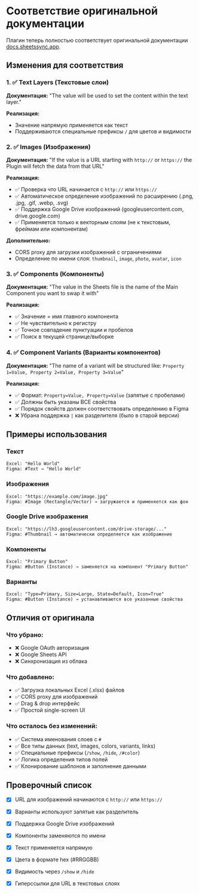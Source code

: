 # Соответствие оригинальной документации

Плагин теперь полностью соответствует оригинальной документации [docs.sheetssync.app](https://docs.sheetssync.app/how-a-value-is-applied-to-a-layer).

## Изменения для соответствия

### 1. ✅ Text Layers (Текстовые слои)
**Документация:** "The value will be used to set the content within the text layer."

**Реализация:**
- Значение напрямую применяется как текст
- Поддерживаются специальные префиксы `/` для цветов и видимости

### 2. ✅ Images (Изображения)
**Документация:** "If the value is a URL starting with `http://` or `https://` the Plugin will fetch the data from that URL"

**Реализация:**
- ✅ Проверка что URL начинается с `http://` или `https://`
- ✅ Автоматическое определение изображений по расширению (.png, .jpg, .gif, .webp, .svg)
- ✅ Поддержка Google Drive изображений (googleusercontent.com, drive.google.com)
- ✅ Применяется только к векторным слоям (не к текстовым, фреймам или компонентам)

**Дополнительно:**
- CORS proxy для загрузки изображений с ограничениями
- Определение по имени слоя: `thumbnail`, `image`, `photo`, `avatar`, `icon`

### 3. ✅ Components (Компоненты)
**Документация:** "The value in the Sheets file is the name of the Main Component you want to swap it with"

**Реализация:**
- ✅ Значение = имя главного компонента
- ✅ Не чувствительно к регистру
- ✅ Точное совпадение пунктуации и пробелов
- ✅ Поиск в текущей странице/выборке

### 4. ✅ Component Variants (Варианты компонентов)
**Документация:** "The name of a variant will be structured like: `Property 1=Value, Property 2=Value, Property 3=Value`"

**Реализация:**
- ✅ Формат: `Property=Value, Property=Value` (запятые с пробелами)
- ✅ Должны быть указаны ВСЕ свойства
- ✅ Порядок свойств должен соответствовать определению в Figma
- ❌ Убрана поддержка `|` как разделителя (было в старой версии)

## Примеры использования

### Текст
```
Excel: "Hello World"
Figma: #Text → "Hello World"
```

### Изображения
```
Excel: "https://example.com/image.jpg"
Figma: #Image (Rectangle/Vector) → загружается и применяется как фон
```

### Google Drive изображения
```
Excel: "https://lh3.googleusercontent.com/drive-storage/..."
Figma: #Thumbnail → автоматически определяется как изображение
```

### Компоненты
```
Excel: "Primary Button"
Figma: #Button (Instance) → заменяется на компонент "Primary Button"
```

### Варианты
```
Excel: "Type=Primary, Size=Large, State=Default, Icon=True"
Figma: #Button (Instance) → устанавливаются все указанные свойства
```

## Отличия от оригинала

### Что убрано:
- ❌ Google OAuth авторизация
- ❌ Google Sheets API
- ❌ Синхронизация из облака

### Что добавлено:
- ✅ Загрузка локальных Excel (.xlsx) файлов
- ✅ CORS proxy для изображений
- ✅ Drag & drop интерфейс
- ✅ Простой single-screen UI

### Что осталось без изменений:
- ✅ Система именования слоев с `#`
- ✅ Все типы данных (text, images, colors, variants, links)
- ✅ Специальные префиксы (`/show`, `/hide`, `/#color`)
- ✅ Логика определения типов полей
- ✅ Клонирование шаблонов и заполнение данными

## Проверочный список

- [x] URL для изображений начинаются с `http://` или `https://`
- [x] Варианты используют запятые как разделитель
- [x] Поддержка Google Drive изображений
- [x] Компоненты заменяются по имени
- [x] Текст применяется напрямую
- [x] Цвета в формате hex (#RRGGBB)
- [x] Видимость через `/show` и `/hide`
- [x] Гиперссылки для URL в текстовых слоях


